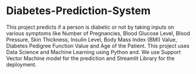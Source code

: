 # Diabetes-Prediction-System
This project predicts if a person is diabetic or not by taking inputs on various symptoms like Number of Pregnancies, Blood Glucose Level, Blood Pressure,  Skin Thickness, Insulin Level, Body Mass Index (BMI) Value, Diabetes Pedigree Function Value and Age of the Patient. This project uses Data Science and Machine Learning using Python and. We use Support Vector Machine model for the prediction and Streamlit Library for the deployment.

